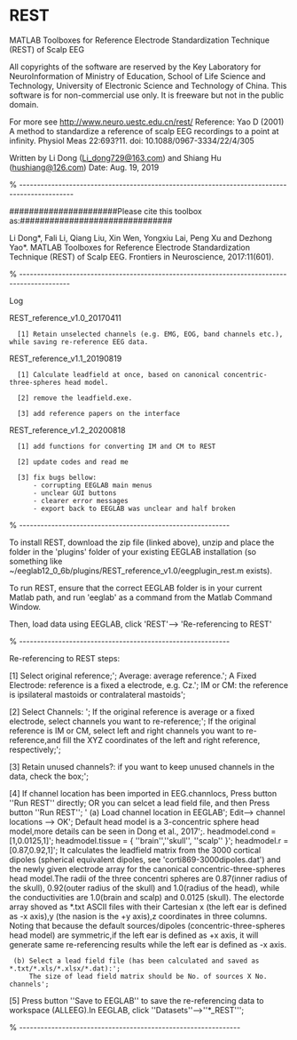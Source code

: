 # REST
 MATLAB Toolboxes for Reference Electrode Standardization Technique (REST) of Scalp EEG

All copyrights of the software are reserved by the Key Laboratory for NeuroInformation of Ministry of Education, School of Life Science and Technology, University of Electronic Science and Technology of China. This software is for non-commercial use only. It is freeware but not in the public domain.

For more see http://www.neuro.uestc.edu.cn/rest/
Reference: Yao D (2001) A method to standardize a reference of scalp EEG recordings to a point at infinity.
                      Physiol Meas 22:693?11. doi: 10.1088/0967-3334/22/4/305

Written by Li Dong (Li_dong729@163.com) and Shiang Hu (hushiang@126.com)
Date: Aug. 19, 2019

% ---------------------------------------------------------------------------------------------

######################Please cite this toolbox as:###############################

Li Dong*, Fali Li, Qiang Liu, Xin Wen, Yongxiu Lai, Peng Xu and Dezhong Yao*. MATLAB Toolboxes for Reference Electrode Standardization Technique (REST) of Scalp EEG. Frontiers in Neuroscience,  2017:11(601).

% --------------------------------------------------------------------------------------------

Log

REST_reference_v1.0_20170411
     
      [1] Retain unselected channels (e.g. EMG, EOG, band channels etc.), while saving re-reference EEG data.
REST_reference_v1.1_20190819
      
      [1] Calculate leadfield at once, based on canonical concentric-three-spheres head model.
      
      [2] remove the leadfield.exe.
      
      [3] add reference papers on the interface
      
REST_reference_v1.2_20200818

      [1] add functions for converting IM and CM to REST
      
      [2] update codes and read me
      
      [3] fix bugs bellow:
          - corrupting EEGLAB main menus
          - unclear GUI buttons
          - clearer error messages
          - export back to EEGLAB was unclear and half broken
          
% -----------------------------------------------------------

To install REST, download the zip file (linked above), unzip and place the folder in the 'plugins' folder of your existing EEGLAB installation (so something like ~/eeglab12_0_6b/plugins/REST_reference_v1.0/eegplugin_rest.m exists).

To run REST, ensure that the correct EEGLAB folder is in your current Matlab path, and run 'eeglab' as a command from the Matlab Command Window.

Then, load data using EEGLAB, click 'REST'--> 'Re-referencing to REST'

% -----------------------------------------------------------

Re-referencing to REST steps:
  
  [1] Select original reference;';
      Average: average reference.';
      A Fixed Electrode: reference is a fixed a electrode, e.g. Cz.';
      IM or CM: the reference is ipsilateral mastoids or contralateral mastoids';
  
  [2] Select Channels: ';
      If the original reference is average or a fixed electrode, select channels you want to re-reference;';
      If the original reference is IM or CM, select left and right channels you want to re-reference,and fill the XYZ coordinates of the left and right reference, respectively;';
  
  [3] Retain unused channels?: if you want to keep unused channels in the data, check the box;';
  
  [4] If channel location has been imported in EEG.channlocs, Press button ''Run REST'' directly; OR you can selcet a lead field file, and then Press button ''Run REST'';
  '    (a) Load channel location in EEGLAB';
           Edit--> channel locations --> OK';
           Default head model is a 3-concentric sphere head model,more details can be seen in Dong et al., 2017';.
           headmodel.cond = [1,0.0125,1]';
           headmodel.tissue = { ''brain'',''skull'', ''scalp'' }';
           headmodel.r = [0.87,0.92,1]';
    It calculates the leadfield matrix from the 3000 cortical dipoles (spherical equivalent dipoles, see 'corti869-3000dipoles.dat') and the newly given electrode array for the canonical concentric-three-spheres head model.The radii of the three concentri spheres are 0.87(inner radius of the skull), 0.92(outer radius of the skull) and 1.0(radius of the head), while the conductivities are 1.0(brain and scalp) and 0.0125 (skull). The electorde array shoved as *.txt ASCII files with their Cartesian x (the left ear is defined as -x axis),y (the nasion is the +y axis),z coordinates in three columns.
    Noting that because the default sources/dipoles (concentric-three-spheres head model) are symmetric,if the left ear is defined as +x axis, it will generate same re-referencing results while the left ear is defined as -x axis.

     (b) Select a lead field file (has been calculated and saved as *.txt/*.xls/*.xlsx/*.dat):';
         The size of lead field matrix should be No. of sources X No. channels';

 [5] Press button ''Save to EEGLAB'' to save the re-referencing data to workspace (ALLEEG).In EEGLAB, click ''Datasets''-->''*_REST''';
 
% --------------------------------------------------------------
